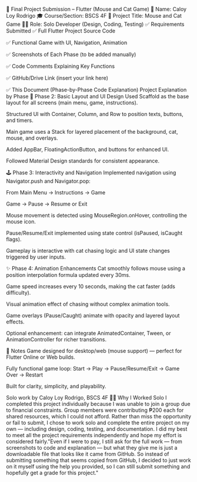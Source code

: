📱 Final Project Submission – Flutter (Mouse and Cat Game)
👤 Name: Caloy Loy Rodrigo
🎓 Course/Section: BSCS 4F
💼 Project Title: Mouse and Cat Game
🧑‍💻 Role: Solo Developer (Design, Coding, Testing)
✅ Requirements Submitted
✅ Full Flutter Project Source Code

✅ Functional Game with UI, Navigation, Animation

✅ Screenshots of Each Phase (to be added manually)

✅ Code Comments Explaining Key Functions

✅ GitHub/Drive Link (insert your link here)

✅ This Document (Phase-by-Phase Code Explanation)
 Project Explanation by Phase
🧱 Phase 2: Basic Layout and UI Design
Used Scaffold as the base layout for all screens (main menu, game, instructions).

Structured UI with Container, Column, and Row to position texts, buttons, and timers.

Main game uses a Stack for layered placement of the background, cat, mouse, and overlays.

Added AppBar, FloatingActionButton, and buttons for enhanced UI.

Followed Material Design standards for consistent appearance.

🕹 Phase 3: Interactivity and Navigation
Implemented navigation using Navigator.push and Navigator.pop:

From Main Menu → Instructions → Game

Game → Pause → Resume or Exit

Mouse movement is detected using MouseRegion.onHover, controlling the mouse icon.

Pause/Resume/Exit implemented using state control (isPaused, isCaught flags).

Gameplay is interactive with cat chasing logic and UI state changes triggered by user inputs.

✨ Phase 4: Animation Enhancements
Cat smoothly follows mouse using a position interpolation formula updated every 30ms.

Game speed increases every 10 seconds, making the cat faster (adds difficulty).

Visual animation effect of chasing without complex animation tools.

Game overlays (Pause/Caught) animate with opacity and layered layout effects.

Optional enhancement: can integrate AnimatedContainer, Tween, or AnimationController for richer transitions.

📝 Notes
Game designed for desktop/web (mouse support) — perfect for Flutter Online or Web builds.

Fully functional game loop: Start → Play → Pause/Resume/Exit → Game Over → Restart

Built for clarity, simplicity, and playability.

Solo work by Caloy Loy Rodrigo, BSCS 4F
🧍‍♂️ Why I Worked Solo
I completed this project individually because I was unable to join a group due to financial constraints. Group members were contributing ₱200 each for shared resources, which I could not afford. Rather than miss the opportunity or fail to submit, I chose to work solo and complete the entire project on my own — including design, coding, testing, and documentation. I did my best to meet all the project requirements independently and hope my effort is considered fairly."Even if I were to pay, I still ask for the full work — from screenshots to code and explanation — but what they give me is just a downloadable file that looks like it came from GitHub. So instead of submitting something that seems copied from GitHub, I decided to just work on it myself using the help you provided, so I can still submit something and hopefully get a grade for this project."
